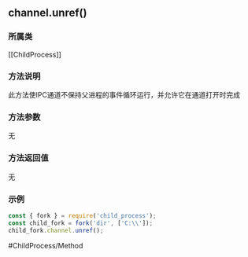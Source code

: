 ## channel.unref()
### 所属类
[[ChildProcess]]

### 方法说明
此方法使IPC通道不保持父进程的事件循环运行，并允许它在通道打开时完成

### 方法参数
无

### 方法返回值
无

### 示例
```javascript
const { fork } = require('child_process');
const child_fork = fork('dir', ['C:\\']);
child_fork.channel.unref();
```

#ChildProcess/Method